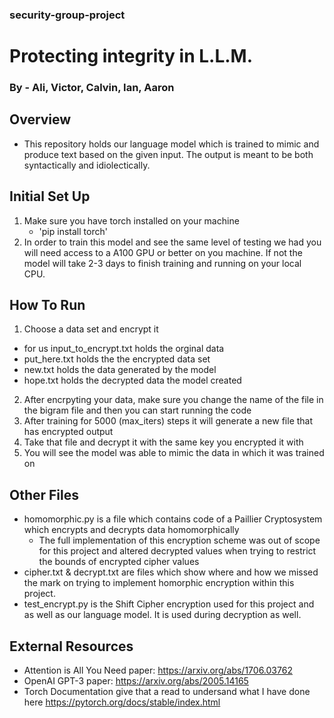 ### security-group-project
# Protecting integrity in L.L.M.

### By - Ali, Victor, Calvin, Ian, Aaron 

## Overview
- This repository holds our language model which is trained to mimic and produce text based on the given input. The output is meant to be both syntactically and idiolectically.

## Initial Set Up
1. Make sure you have torch installed on your machine
   - 'pip install torch'
2. In order to train this model and see the same level of testing we had you will need access to a A100 GPU or better on you machine. If not the model will take 2-3 days to finish training and running on your local CPU.

## How To Run
1. Choose a data set and encrypt it
  - for us input_to_encrypt.txt holds the orginal data 
  - put_here.txt holds the the encrypted data set 
  - new.txt holds the data generated by the model 
  - hope.txt holds the decrypted data the model created 
2. After encrpyting your data, make sure you change the name of the file in the bigram file and then you can start running the code 
3. After training for 5000 (max_iters) steps it will generate a new file that has encrypted output 
4. Take that file and decrypt it with the same key you encrypted it with 
5. You will see the model was able to mimic the data in which it was trained on 

## Other Files
- homomorphic.py is a file which contains code of a Paillier Cryptosystem which encrypts and decrypts data homomorphically
  - The full implementation of this encryption scheme was out of scope for this project and altered decrypted values when trying to restrict the bounds of encrypted cipher values
- cipher.txt & decrypt.txt are files which show where and how we missed the mark on trying to implement homorphic encryption within this project. 
- test_encrypt.py is the Shift Cipher encryption used for this project and as well as our language model. It is used during decryption as well.

## External Resources 
- Attention is All You Need paper: https://arxiv.org/abs/1706.03762
- OpenAI GPT-3 paper: https://arxiv.org/abs/2005.14165
- Torch Documentation give that a read to undersand what I have done here https://pytorch.org/docs/stable/index.html
